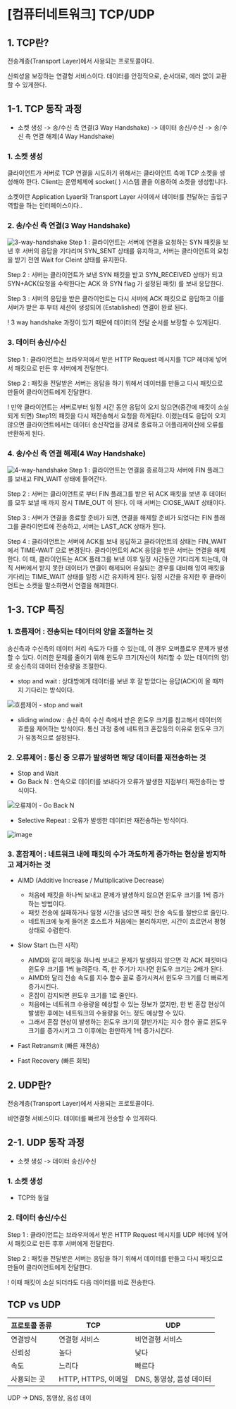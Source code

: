 # [컴퓨터네트워크] TCP/UDP

## 1. TCP란?
전송계층(Transport Layer)에서 사용되는 프로토콜이다.

신뢰성을 보장하는 연결형 서비스이다. 데이터를 안정적으로, 순서대로, 에러 없이 교환할 수 있게한다. 

## 1-1. TCP 동작 과정
- 소켓 생성 -> 송/수신 측 연결(3 Way Handshake) -> 데이터 송신/수신 -> 송/수신 측 연결 해제(4 Way Handshake)
### 1. 소켓 생성
클라이언트가 서버로 TCP 연결을 시도하기 위해서는 클라이언트 측에 TCP 소켓을 생성해야 한다. Client는 운영체제에 socket( ) 시스템 콜을 이용하여 소켓을 생성합니다.

소켓이란 Application Lyaer와 Transport Layer 사이에서 데이터를 전달하는 출입구 역할을 하는 인터페이스이다..

### 2. 송/수신 측 연결(3 Way Handshake)
![3-way-handshake](https://github.com/user-attachments/assets/e2e528ff-5e77-429c-b0fa-1d0760236389)
Step 1 : 클라이언트는 서버에 연결을 요청하는 SYN 패킷을 보낸 후 서버의 응답을 기다리며 SYN_SENT 상태를 유지하고, 서버는 클라이언트의 요청을 받기 전엔 Wait for Cleint 상태를 유지한다.

Step 2 : 서버는 클라이언트가 보낸 SYN 패킷을 받고 SYN_RECEIVED 상태가 되고 SYN+ACK(요청을 수락한다는 ACK 와 SYN flag 가 설정된 패킷) 를 보내 응답한다.

Step 3 : 서버의 응답을 받은 클라이언트는 다시 서버에 ACK 패킷으로 응답하고 이를 서버가 받은 후 부터 세션이 생성되어 (Established) 연결이 완료 된다.

! 3 way handshake 과정이 있기 때문에 데이터의 전달 순서를 보장할 수 있게된다.

### 3. 데이터 송신/수신
Step 1 : 클라이언트는 브라우저에서 받은 HTTP Request 메시지를 TCP 헤더에 넣어서 패킷으로 만든 후 서버에게 전달한다. 

Step 2 : 패킷을 전달받은 서버는 응답을 하기 위해서 데이터를 만들고 다시 패킷으로 만들어 클라이언트에게 전달한다. 

! 만약 클라이언트는 서버로부터 일정 시간 동안 응답이 오지 않으면(중간에 패킷이 소실되게 되면) Step1의 패킷을 다시 재전송해서 요청을 하게된다. 이랬는데도 응답이 오지 않으면 클라이언트에서는 데이터 송신작업을 강제로 종료하고 어플리케이션에 오류를 반환하게 된다. 

### 4. 송/수신 측 연결 해제(4 Way Handshake)
![4-way-handshake](https://github.com/user-attachments/assets/a7446c48-54b8-4560-a29e-963178a3a3dd)
Step 1 : 클라이언트는 연결을 종료하고자 서버에 FIN 플래그를 보내고 FIN_WAIT 상태에 들어간다.

Step 2 : 서버는 클라이언트로 부터 FIN 플래그를 받은 뒤 ACK 패킷을 보낸 후 데이터를 모두 보낼 때 까지 잠시 TIME_OUT 이 된다. 이 때 서버는 ClOSE_WAIT 상태이다.

Step 3 : 서버가 연결을 종료할 준비가 되면, 연결을 해제할 준비가 되었다는 FIN 플래그를 클라이언트에 전송하고, 서버는 LAST_ACK 상태가 된다.

Step 4 : 클라이언트는 서버에 ACK를 보내 응답하고 클라이언트의 상태는 FIN_WAIT 에서 TIME-WAIT 으로 변경된다. 클라이언트의 ACK 응답을 받은 서버는 연결을 해제한다.
이 때, 클라이언트는 ACK 플래그를 보낸 이후 일정 시간동안 기다리게 되는데, 아직 서버에서 받지 못한 데이터가 연결이 해제되어 유실되는 경우를 대비해 잉여 패킷을 기다리는 TIME_WAIT 상태를 일정 시간 유지하게 된다. 일정 시간을 유지한 후 클라이언트는 소켓을 말소하면서 연결을 해제한다.

## 1-3. TCP 특징
### 1. 흐름제어 : 전송되는 데이터의 양을 조절하는 것
송신측과 수신측의 데이터 처리 속도가 다를 수 있는데, 이 경우 오버플로우 문제가 발생할 수 있다.
이러한 문제를 줄이기 위해 윈도우 크기(자신이 처리할 수 있는 데이터의 양)로 송신측의 데이터 전송량을 조절한다.

- stop and wait : 상대방에게 데이터를 보낸 후 잘 받았다는 응답(ACK)이 올 때까지 기다리는 방식이다.
  
![흐름제어 - stop and wait](https://github.com/user-attachments/assets/8c6ed92f-72f6-4de0-b50d-55b0e8a85169)

- sliding window : 송신 측이 수신 측에서 받은 윈도우 크기를 참고해서 데이터의 흐름을 제어하는 방식이다. 통신 과정 중에 네트워크 혼잡등의 이유로 윈도우 크기가 유동적으로 설정된다. 

### 2. 오류제어 : 통신 중 오류가 발생하면 해당 데이터를 재전송하는 것
- Stop and Wait
- Go Back N : 연속으로 데이터를 보내다가 오류가 발생한 지점부터 재전송하는 방식이다.

![오류제어 - Go Back N](https://github.com/user-attachments/assets/1ec078db-7200-4ba0-98e7-0bf423c7a158)
- Selective Repeat : 오류가 발생한 데이터만 재전송하는 방식이다.

![image](https://github.com/user-attachments/assets/12abc110-656a-45da-80dc-f98cb64af766)

### 3. 혼잡제어 : 네트워크 내에 패킷의 수가 과도하게 증가하는 현상을 방지하고 제거하는 것
- AIMD (Additive Increase / Multiplicative Decrease)
  - 처음에 패킷을 하나씩 보내고 문제가 발생하지 않으면 윈도우 크기를 1씩 증가하는 방법이다.
  - 패킷 전송에 실패하거나 일정 시간을 넘으면 패킷 전송 속도를 절반으로 줄인다.
  - 네트워크에 늦게 들어온 호스트가 처음에는 불리하지만, 시간이 흐르면서 평형상태로 수렴한다.

- Slow Start (느린 시작)
  - AIMD와 같이 패킷을 하나씩 보내고 문제가 발생하지 않으면 각 ACK 패킷마다 윈도우 크기를 1씩 늘려준다. 즉, 한 주기가 지나면 윈도우 크기는 2배가 된다.
  - AIMD와 달리 전송 속도를 지수 함수 꼴로 증가시켜서 윈도우 크기를 더 빠르게 증가시킨다.
  - 혼잡이 감지되면 윈도우 크기를 1로 줄인다.
  - 처음에는 네트워크 수용량을 예상할 수 있는 정보가 없지만, 한 번 혼잡 현상이 발생한 후에는 네트워크의 수용량을 어느 정도 예상할 수 있다.
  - 그래서 혼잡 현상이 발생하는 윈도우 크기의 절반가지는 지수 함수 꼴로 윈도우 크기를 증가시키고 그 이후에는 완만하게 1씩 증가시킨다.

- Fast Retransmit (빠른 재전송)

- Fast Recovery (빠른 회복)


## 2. UDP란?
전송계층(Transport Layer)에서 사용되는 프로토콜이다.

비연결형 서비스이다. 데이터를 빠르게 전송할 수 있게하다.

## 2-1. UDP 동작 과정
- 소켓 생성 -> 데이터 송신/수신

### 1. 소켓 생성
- TCP와 동일

### 2. 데이터 송신/수신
Step 1 : 클라이언트는 브라우저에서 받은 HTTP Request 메시지를 UDP 헤더에 넣어서 패킷으로 만든 후후 서버에게 전달한다. 

Step 2 : 패킷을 전달받은 서버는 응답을 하기 위해서 데이터를 만들고 다시 패킷으로 만들어 클라이언트에게 전달한다. 

! 이때 패킷이 소실 되더라도 다음 데이터를 바로 전송한다. 

## TCP vs UDP
|프로토콜 종류|TCP|UDP|
|------|---|---|
|연결방식	|연결형 서비스	|비연결형 서비스 |
|신뢰성 |높다 |낮다 |
|속도 |느리다 |빠르다 |
|사용되는 곳 | HTTP, HTTPS, 이메일 | DNS, 동영상, 음성 데이터 |


UDP -> DNS, 동영상, 음성 데이
